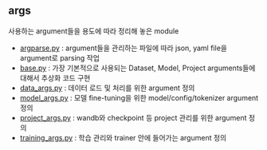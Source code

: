 ## args

사용하는 argument들을 용도에 따라 정리해 놓은 module

- [argparse.py](https://github.com/boostcampaitech2/mrc-level2-nlp-14/blob/main/solution/args/argparse.py) : argument들을 관리하는 파일에 따라 json, yaml file을 argument로 parsing 작업
- [base.py](https://github.com/boostcampaitech2/mrc-level2-nlp-14/blob/main/solution/args/base.py) : 가장 기본적으로 사용되는 Dataset, Model, Project arguments들에 대해서 추상화 코드 구현
- [data_args.py](https://github.com/boostcampaitech2/mrc-level2-nlp-14/blob/main/solution/args/data_args.py) : 데이터 로드 및 처리를 위한 argument 정의
- [model_args.py](https://github.com/boostcampaitech2/mrc-level2-nlp-14/blob/main/solution/args/model_args.py) : 모델 fine-tuning을 위한 model/config/tokenizer argument 정의
- [project_args.py](https://github.com/boostcampaitech2/mrc-level2-nlp-14/blob/main/solution/args/project_args.py) : wandb와 checkpoint 등 project 관리를 위한 argument 정의
- [training_args.py](https://github.com/boostcampaitech2/mrc-level2-nlp-14/blob/main/solution/args/training_args.py) : 학습 관리와 trainer 안에 들어가는 argument 정의
